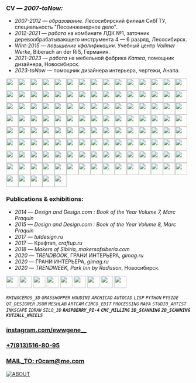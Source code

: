 ### CV — _2007-toNow:_

 - _2007-2012 — образование_. Лесосибирский филиал СибГТУ, специальность "Лесоинженерное дело".
 - _2012-2021 — работа_ на комбинате ЛДК №1, заточник деревообрабатывающего инструмента 4 — 6 разряд, Лесосибирск.
 - _Wint-2015 — повышение кфалификации_. Учебный центр _Vollmer Werke_, Biberach an der Ri&#7838;, Германия.
 - _2021-2023 — работа_ на мебельной фабрика _Kamea_, помощник дизайнера, Новосибирск.
 - _2023-toNow_ — помощник дизайнера интерьера, чертежи, Анапа.

<a id="1100" href="https://ewwgene.github.io/ABOUT/Carousel/#1100"><img src="https://ewwgene.github.io/ABOUT/1100.jpg" height="33"></a><a id="1110" href="https://ewwgene.github.io/ABOUT/Carousel/#1110"><img src="https://ewwgene.github.io/ABOUT/1110.jpg" height="33"></a><a id="1130" href="https://ewwgene.github.io/ABOUT/Carousel/#1130"><img src="https://ewwgene.github.io/ABOUT/1130.jpg" height="33"></a><a id="1150" href="https://ewwgene.github.io/ABOUT/Carousel/#1150"><img src="https://ewwgene.github.io/ABOUT/1150.jpg" height="33"></a><a id="1170" href="https://ewwgene.github.io/ABOUT/Carousel/#1170"><img src="https://ewwgene.github.io/ABOUT/1170.jpg" height="33"></a><a id="1210" href="https://ewwgene.github.io/ABOUT/Carousel/#1210"><img src="https://ewwgene.github.io/ABOUT/1210.jpg" height="33"></a><a id="1230" href="https://ewwgene.github.io/ABOUT/Carousel/#1230"><img src="https://ewwgene.github.io/ABOUT/1230.jpg" height="33"></a><a id="1250" href="https://ewwgene.github.io/ABOUT/Carousel/#1250"><img src="https://ewwgene.github.io/ABOUT/1250.jpg" height="33"></a><a id="1270" href="https://ewwgene.github.io/ABOUT/Carousel/#1270"><img src="https://ewwgene.github.io/ABOUT/1270.jpg" height="33"></a><a id="1290" href="https://ewwgene.github.io/ABOUT/Carousel/#1290"><img src="https://ewwgene.github.io/ABOUT/1290.jpg" height="33"></a><a id="1300" href="https://ewwgene.github.io/ABOUT/Carousel/#1300"><img src="https://ewwgene.github.io/ABOUT/1300.jpg" height="33"></a><a id="1310" href="https://ewwgene.github.io/ABOUT/Carousel/#1310"><img src="https://ewwgene.github.io/ABOUT/1310.jpg" height="33"></a><a id="1330" href="https://ewwgene.github.io/ABOUT/Carousel/#1330"><img src="https://ewwgene.github.io/ABOUT/1330.jpg" height="33"></a><a id="1350" href="https://ewwgene.github.io/ABOUT/Carousel/#1350"><img src="https://ewwgene.github.io/ABOUT/1350.jpg" height="33"></a><a id="1370" href="https://ewwgene.github.io/ABOUT/Carousel/#1370"><img src="https://ewwgene.github.io/ABOUT/1370.jpg" height="33"></a><a id="1390" href="https://ewwgene.github.io/ABOUT/Carousel/#1390"><img src="https://ewwgene.github.io/ABOUT/1390.jpg" height="33"></a><a id="1391" href="https://ewwgene.github.io/ABOUT/Carousel/#1391"><img src="https://ewwgene.github.io/ABOUT/1391.jpg" height="33"></a><a id="1410" href="https://ewwgene.github.io/ABOUT/Carousel/#1410"><img src="https://ewwgene.github.io/ABOUT/1410.jpg" height="33"></a><a id="1420" href="https://ewwgene.github.io/ABOUT/Carousel/#1420"><img src="https://ewwgene.github.io/ABOUT/1420.jpg" height="33"></a><a id="1430" href="https://ewwgene.github.io/ABOUT/Carousel/#1430"><img src="https://ewwgene.github.io/ABOUT/1430.jpg" height="33"></a><a id="1450" href="https://ewwgene.github.io/ABOUT/Carousel/#1450"><img src="https://ewwgene.github.io/ABOUT/1450.jpg" height="33"></a><a id="1470" href="https://ewwgene.github.io/ABOUT/Carousel/#1470"><img src="https://ewwgene.github.io/ABOUT/1470.jpg" height="33"></a><a id="1480" href="https://ewwgene.github.io/ABOUT/Carousel/#1480"><img src="https://ewwgene.github.io/ABOUT/1480.jpg" height="33"></a><a id="1490" href="https://ewwgene.github.io/ABOUT/Carousel/#1490"><img src="https://ewwgene.github.io/ABOUT/1490.jpg" height="33"></a><a id="1491" href="https://ewwgene.github.io/ABOUT/Carousel/#1491"><img src="https://ewwgene.github.io/ABOUT/1491.jpg" height="33"></a><a id="1510" href="https://ewwgene.github.io/ABOUT/Carousel/#1510"><img src="https://ewwgene.github.io/ABOUT/1510.jpg" height="33"></a><a id="1530" href="https://ewwgene.github.io/ABOUT/Carousel/#1530"><img src="https://ewwgene.github.io/ABOUT/1530.jpg" height="33"></a><a id="1540" href="https://ewwgene.github.io/ABOUT/Carousel/#1540"><img src="https://ewwgene.github.io/ABOUT/1540.jpg" height="33"></a><a id="1541" href="https://ewwgene.github.io/ABOUT/Carousel/#1541"><img src="https://ewwgene.github.io/ABOUT/1541.jpg" height="33"></a><a id="1543" href="https://ewwgene.github.io/ABOUT/Carousel/#1543"><img src="https://ewwgene.github.io/ABOUT/1543.jpg" height="33"></a><a id="1545" href="https://ewwgene.github.io/ABOUT/Carousel/#1545"><img src="https://ewwgene.github.io/ABOUT/1545.jpg" height="33"></a><a id="1550" href="https://ewwgene.github.io/ABOUT/Carousel/#1550"><img src="https://ewwgene.github.io/ABOUT/1550.jpg" height="33"></a><a id="1551" href="https://ewwgene.github.io/ABOUT/Carousel/#1551"><img src="https://ewwgene.github.io/ABOUT/1551.jpg" height="33"></a><a id="1560" href="https://ewwgene.github.io/ABOUT/Carousel/#1560"><img src="https://ewwgene.github.io/ABOUT/1560.jpg" height="33"></a><a id="1610" href="https://ewwgene.github.io/ABOUT/Carousel/#1610"><img src="https://ewwgene.github.io/ABOUT/1610.jpg" height="33"></a><a id="1620" href="https://ewwgene.github.io/ABOUT/Carousel/#1620"><img src="https://ewwgene.github.io/ABOUT/1620.jpg" height="33"></a><a id="1630" href="https://ewwgene.github.io/ABOUT/Carousel/#1630"><img src="https://ewwgene.github.io/ABOUT/1630.jpg" height="33"></a><a id="1650" href="https://ewwgene.github.io/ABOUT/Carousel/#1650"><img src="https://ewwgene.github.io/ABOUT/1650.jpg" height="33"></a><a id="1660" href="https://ewwgene.github.io/ABOUT/Carousel/#1660"><img src="https://ewwgene.github.io/ABOUT/1660.jpg" height="33"></a><a id="1690" href="https://ewwgene.github.io/ABOUT/Carousel/#1690"><img src="https://ewwgene.github.io/ABOUT/1690.jpg" height="33"></a><a id="1700" href="https://ewwgene.github.io/ABOUT/Carousel/#1700"><img src="https://ewwgene.github.io/ABOUT/1700.jpg" height="33"></a><a id="1710" href="https://ewwgene.github.io/ABOUT/Carousel/#1710"><img src="https://ewwgene.github.io/ABOUT/1710.jpg" height="33"></a><a id="1720" href="https://ewwgene.github.io/ABOUT/Carousel/#1720"><img src="https://ewwgene.github.io/ABOUT/1720.jpg" height="33"></a><a id="1730" href="https://ewwgene.github.io/ABOUT/Carousel/#1730"><img src="https://ewwgene.github.io/ABOUT/1730.jpg" height="33"></a><a id="1740" href="https://ewwgene.github.io/ABOUT/Carousel/#1740"><img src="https://ewwgene.github.io/ABOUT/1740.jpg" height="33"></a><a id="1741" href="https://ewwgene.github.io/ABOUT/Carousel/#1741"><img src="https://ewwgene.github.io/ABOUT/1741.jpg" height="33"></a><a id="1749" href="https://ewwgene.github.io/ABOUT/Carousel/#1749"><img src="https://ewwgene.github.io/ABOUT/1749.jpg" height="33"></a><a id="1750" href="https://ewwgene.github.io/ABOUT/Carousel/#1750"><img src="https://ewwgene.github.io/ABOUT/1750.jpg" height="33"></a><a id="1770" href="https://ewwgene.github.io/ABOUT/Carousel/#1770"><img src="https://ewwgene.github.io/ABOUT/1770.jpg" height="33"></a><a id="1780" href="https://ewwgene.github.io/ABOUT/Carousel/#1780"><img src="https://ewwgene.github.io/ABOUT/1780.jpg" height="33"></a><a id="1790" href="https://ewwgene.github.io/ABOUT/Carousel/#1790"><img src="https://ewwgene.github.io/ABOUT/1790.jpg" height="33"></a><a id="1800" href="https://ewwgene.github.io/ABOUT/Carousel/#1800"><img src="https://ewwgene.github.io/ABOUT/1800.jpg" height="33"></a><a id="1810" href="https://ewwgene.github.io/ABOUT/Carousel/#1810"><img src="https://ewwgene.github.io/ABOUT/1810.jpg" height="33"></a><a id="1818" href="https://ewwgene.github.io/ABOUT/Carousel/#1818"><img src="https://ewwgene.github.io/ABOUT/1818.jpg" height="33"></a><a id="1820" href="https://ewwgene.github.io/ABOUT/Carousel/#1820"><img src="https://ewwgene.github.io/ABOUT/1820.jpg" height="33"></a><a id="1821" href="https://ewwgene.github.io/ABOUT/Carousel/#1821"><img src="https://ewwgene.github.io/ABOUT/1821.jpg" height="33"></a><a id="1822" href="https://ewwgene.github.io/ABOUT/Carousel/#1822"><img src="https://ewwgene.github.io/ABOUT/1822.jpg" height="33"></a><a id="1830" href="https://ewwgene.github.io/ABOUT/Carousel/#1830"><img src="https://ewwgene.github.io/ABOUT/1830.jpg" height="33"></a><a id="1840" href="https://ewwgene.github.io/ABOUT/Carousel/#1840"><img src="https://ewwgene.github.io/ABOUT/1840.jpg" height="33"></a><a id="1860" href="https://ewwgene.github.io/ABOUT/Carousel/#1860"><img src="https://ewwgene.github.io/ABOUT/1860.jpg" height="33"></a><a id="1861" href="https://ewwgene.github.io/ABOUT/Carousel/#1861"><img src="https://ewwgene.github.io/ABOUT/1861.jpg" height="33"></a><a id="1871" href="https://ewwgene.github.io/ABOUT/Carousel/#1871"><img src="https://ewwgene.github.io/ABOUT/1871.jpg" height="33"></a><a id="1910" href="https://ewwgene.github.io/ABOUT/Carousel/#1910"><img src="https://ewwgene.github.io/ABOUT/1910.jpg" height="33"></a><a id="1920" href="https://ewwgene.github.io/ABOUT/Carousel/#1920"><img src="https://ewwgene.github.io/ABOUT/1920.jpg" height="33"></a><a id="1930" href="https://ewwgene.github.io/ABOUT/Carousel/#1930"><img src="https://ewwgene.github.io/ABOUT/1930.jpg" height="33"></a><a id="1931" href="https://ewwgene.github.io/ABOUT/Carousel/#1931"><img src="https://ewwgene.github.io/ABOUT/1931.jpg" height="33"></a><a id="1932" href="https://ewwgene.github.io/ABOUT/Carousel/#1932"><img src="https://ewwgene.github.io/ABOUT/1932.jpg" height="33"></a><a id="1933" href="https://ewwgene.github.io/ABOUT/Carousel/#1933"><img src="https://ewwgene.github.io/ABOUT/1933.jpg" height="33"></a><a id="1934" href="https://ewwgene.github.io/ABOUT/Carousel/#1934"><img src="https://ewwgene.github.io/ABOUT/1934.jpg" height="33"></a><a id="1935" href="https://ewwgene.github.io/ABOUT/Carousel/#1935"><img src="https://ewwgene.github.io/ABOUT/1935.jpg" height="33"></a><a id="1936" href="https://ewwgene.github.io/ABOUT/Carousel/#1936"><img src="https://ewwgene.github.io/ABOUT/1936.jpg" height="33"></a><a id="1937" href="https://ewwgene.github.io/ABOUT/Carousel/#1937"><img src="https://ewwgene.github.io/ABOUT/1937.jpg" height="33"></a><a id="1970" href="https://ewwgene.github.io/ABOUT/Carousel/#1970"><img src="https://ewwgene.github.io/ABOUT/1970.jpg" height="33"></a><a id="2010" href="https://ewwgene.github.io/ABOUT/Carousel/#2010"><img src="https://ewwgene.github.io/ABOUT/2010.jpg" height="33"></a><a id="2011" href="https://ewwgene.github.io/ABOUT/Carousel/#2011"><img src="https://ewwgene.github.io/ABOUT/2011.jpg" height="33"></a><a id="2040" href="https://ewwgene.github.io/ABOUT/Carousel/#2040"><img src="https://ewwgene.github.io/ABOUT/2040.jpg" height="33"></a><a id="2060" href="https://ewwgene.github.io/ABOUT/Carousel/#2060"><img src="https://ewwgene.github.io/ABOUT/2060.jpg" height="33"></a><a id="2061" href="https://ewwgene.github.io/ABOUT/Carousel/#2061"><img src="https://ewwgene.github.io/ABOUT/2061.jpg" height="33"></a><a id="2062" href="https://ewwgene.github.io/ABOUT/Carousel/#2062"><img src="https://ewwgene.github.io/ABOUT/2062.jpg" height="33"></a><a id="2070" href="https://ewwgene.github.io/ABOUT/Carousel/#2070"><img src="https://ewwgene.github.io/ABOUT/2070.jpg" height="33"></a><a id="2071" href="https://ewwgene.github.io/ABOUT/Carousel/#2071"><img src="https://ewwgene.github.io/ABOUT/2071.jpg" height="33"></a><a id="2072" href="https://ewwgene.github.io/ABOUT/Carousel/#2072"><img src="https://ewwgene.github.io/ABOUT/2072.jpg" height="33"></a><a id="2080" href="https://ewwgene.github.io/ABOUT/Carousel/#2080"><img src="https://ewwgene.github.io/ABOUT/2080.jpg" height="33"></a><a id="2090" href="https://ewwgene.github.io/ABOUT/Carousel/#2090"><img src="https://ewwgene.github.io/ABOUT/2090.jpg" height="33"></a><a id="2091" href="https://ewwgene.github.io/ABOUT/Carousel/#2091"><img src="https://ewwgene.github.io/ABOUT/2091.jpg" height="33"></a><a id="2100" href="https://ewwgene.github.io/ABOUT/Carousel/#2100"><img src="https://ewwgene.github.io/ABOUT/2100.jpg" height="33"></a><a id="2110" href="https://ewwgene.github.io/ABOUT/Carousel/#2110"><img src="https://ewwgene.github.io/ABOUT/2110.jpg" height="33"></a><a id="2150" href="https://ewwgene.github.io/ABOUT/Carousel/#2150"><img src="https://ewwgene.github.io/ABOUT/2150.jpg" height="33"></a><a id="2160" href="https://ewwgene.github.io/ABOUT/Carousel/#2160"><img src="https://ewwgene.github.io/ABOUT/2160.jpg" height="33"></a><a id="2161" href="https://ewwgene.github.io/ABOUT/Carousel/#2161"><img src="https://ewwgene.github.io/ABOUT/2161.jpg" height="33"></a><a id="2170" href="https://ewwgene.github.io/ABOUT/Carousel/#2170"><img src="https://ewwgene.github.io/ABOUT/2170.jpg" height="33"></a><a id="2190" href="https://ewwgene.github.io/ABOUT/Carousel/#2190"><img src="https://ewwgene.github.io/ABOUT/2190.jpg" height="33"></a><a id="2210" href="https://ewwgene.github.io/ABOUT/Carousel/#2210"><img src="https://ewwgene.github.io/ABOUT/2210.jpg" height="33"></a><a id="2211" href="https://ewwgene.github.io/ABOUT/Carousel/#2211"><img src="https://ewwgene.github.io/ABOUT/2211.jpg" height="33"></a><a id="2212" href="https://ewwgene.github.io/ABOUT/Carousel/#2212"><img src="https://ewwgene.github.io/ABOUT/2212.jpg" height="33"></a><a id="2220" href="https://ewwgene.github.io/ABOUT/Carousel/#2220"><img src="https://ewwgene.github.io/ABOUT/2220.jpg" height="33"></a><a id="2222" href="https://ewwgene.github.io/ABOUT/Carousel/#2222"><img src="https://ewwgene.github.io/ABOUT/2222.jpg" height="33"></a><a id="2223" href="https://ewwgene.github.io/ABOUT/Carousel/#2223"><img src="https://ewwgene.github.io/ABOUT/2223.jpg" height="33"></a><a id="2230" href="https://ewwgene.github.io/ABOUT/Carousel/#2230"><img src="https://ewwgene.github.io/ABOUT/2230.jpg" height="33"></a><a id="2250" href="https://ewwgene.github.io/ABOUT/Carousel/#2250"><img src="https://ewwgene.github.io/ABOUT/2250.jpg" height="33"></a><a id="2300" href="https://ewwgene.github.io/ABOUT/Carousel/#2300"><img src="https://ewwgene.github.io/ABOUT/2300.jpg" height="33"></a><a id="2302" href="https://ewwgene.github.io/ABOUT/Carousel/#2302"><img src="https://ewwgene.github.io/ABOUT/2302.jpg" height="33"></a><a id="2310" href="https://ewwgene.github.io/ABOUT/Carousel/#2310"><img src="https://ewwgene.github.io/ABOUT/2310.jpg" height="33"></a><a id="2330" href="https://ewwgene.github.io/ABOUT/Carousel/#2330"><img src="https://ewwgene.github.io/ABOUT/2330.jpg" height="33"></a><a id="2333" href="https://ewwgene.github.io/ABOUT/Carousel/#2333"><img src="https://ewwgene.github.io/ABOUT/2333.jpg" height="33"></a><a id="2340" href="https://ewwgene.github.io/ABOUT/Carousel/#2340"><img src="https://ewwgene.github.io/ABOUT/2340.jpg" height="33"></a><a id="2341" href="https://ewwgene.github.io/ABOUT/Carousel/#2341"><img src="https://ewwgene.github.io/ABOUT/2341.jpg" height="33"></a><a id="2351" href="https://ewwgene.github.io/ABOUT/Carousel/#2351"><img src="https://ewwgene.github.io/ABOUT/2351.jpg" height="33"></a><a id="2352" href="https://ewwgene.github.io/ABOUT/Carousel/#2352"><img src="https://ewwgene.github.io/ABOUT/2352.jpg" height="33"></a><a id="2353" href="https://ewwgene.github.io/ABOUT/Carousel/#2353"><img src="https://ewwgene.github.io/ABOUT/2353.jpg" height="33"></a><a id="2354" href="https://ewwgene.github.io/ABOUT/Carousel/#2354"><img src="https://ewwgene.github.io/ABOUT/2354.jpg" height="33"></a><a id="2361" href="https://ewwgene.github.io/ABOUT/Carousel/#2361"><img src="https://ewwgene.github.io/ABOUT/2361.jpg" height="33"></a><a id="2370" href="https://ewwgene.github.io/ABOUT/Carousel/#2370"><img src="https://ewwgene.github.io/ABOUT/2370.jpg" height="33"></a><a id="2390" href="https://ewwgene.github.io/ABOUT/Carousel/#2390"><img src="https://ewwgene.github.io/ABOUT/2390.jpg" height="33"></a><a id="2391" href="https://ewwgene.github.io/ABOUT/Carousel/#2391"><img src="https://ewwgene.github.io/ABOUT/2391.jpg" height="33"></a><a id="2400" href="https://ewwgene.github.io/ABOUT/Carousel/#2400"><img src="https://ewwgene.github.io/ABOUT/2400.jpg" height="33"></a><a id="2401" href="https://ewwgene.github.io/ABOUT/Carousel/#2401"><img src="https://ewwgene.github.io/ABOUT/2401.jpg" height="33"></a><a id="2402" href="https://ewwgene.github.io/ABOUT/Carousel/#2402"><img src="https://ewwgene.github.io/ABOUT/2402.jpg" height="33"></a><a id="2403" href="https://ewwgene.github.io/ABOUT/Carousel/#2403"><img src="https://ewwgene.github.io/ABOUT/2403.jpg" height="33"></a><a id="2405" href="https://ewwgene.github.io/ABOUT/Carousel/#2405"><img src="https://ewwgene.github.io/ABOUT/2405.jpg" height="33"></a><a id="2406" href="https://ewwgene.github.io/ABOUT/Carousel/#2406"><img src="https://ewwgene.github.io/ABOUT/2406.jpg" height="33"></a><a id="2407" href="https://ewwgene.github.io/ABOUT/Carousel/#2407"><img src="https://ewwgene.github.io/ABOUT/2407.jpg" height="33"></a><a id="2412" href="https://ewwgene.github.io/ABOUT/Carousel/#2412"><img src="https://ewwgene.github.io/ABOUT/2412.jpg" height="33"></a><a id="2413" href="https://ewwgene.github.io/ABOUT/Carousel/#2413"><img src="https://ewwgene.github.io/ABOUT/2413.jpg" height="33"></a><a id="2460" href="https://ewwgene.github.io/ABOUT/Carousel/#2460"><img src="https://ewwgene.github.io/ABOUT/2460.jpg" height="33"></a> 

### Publications & exhibitions:

 - _2014_ — _Design and Design.com : Book of the Year Volume 7, Marc Praquin_
 - _2015_ — _Design and Design.com : Book of the Year Volume 8, Marc Praquin_
 - _2017_ — _tutdesign.ru_
 - _2017_ — Крафтап, _craftup.ru_
 - _2018_ — _Makers of Sibiria, makersofsiberia.com_
 - _2020_ — _TRENDBOOK_, ГРАНИ ИНТЕРЬЕРА, _gimag.ru_
 - _2020_ — ГРАНИ ИНТЕРЬЕРА, _gimag.ru_
 - _2020_ — _TRENDWEEK, Park Inn by Radisson_, Новосибирск.

<a id="300" href="https://ewwgene.github.io/ABOUT/Carousel/#300"><img src="https://ewwgene.github.io/ABOUT/300.jpg" height="33"></a> <a id="301" href="https://ewwgene.github.io/ABOUT/Carousel/#301"><img src="https://ewwgene.github.io/ABOUT/301.jpg" height="33"></a> <a id="303" href="https://ewwgene.github.io/ABOUT/Carousel/#303"><img src="https://ewwgene.github.io/ABOUT/303.jpg" height="33"></a> <a id="306" href="https://ewwgene.github.io/ABOUT/Carousel/#306"><img src="https://ewwgene.github.io/ABOUT/306.jpg" height="33"></a> <a id="307" href="https://ewwgene.github.io/ABOUT/Carousel/#307"><img src="https://ewwgene.github.io/ABOUT/307.jpg" height="33"></a> <a id="308" href="https://ewwgene.github.io/ABOUT/Carousel/#308"><img src="https://ewwgene.github.io/ABOUT/308.jpg" height="33"></a> <a id="311" href="https://ewwgene.github.io/ABOUT/Carousel/#311"><img src="https://ewwgene.github.io/ABOUT/311.jpg" height="33"></a> <a id="313" href="https://ewwgene.github.io/ABOUT/Carousel/#313"><img src="https://ewwgene.github.io/ABOUT/313.jpg" height="33"></a> <a id="314" href="https://ewwgene.github.io/ABOUT/Carousel/#314"><img src="https://ewwgene.github.io/ABOUT/314.jpg" height="33"></a> 

_`RHINOCEROS_3D`_ _`GRASSHOPPER`_ _`HOUDINI`_ _`ARCHICAD`_ _`AUTOCAD`_ _`LISP`_ _`PYTHON`_ _`PYSIDE`_ _`QT_DESIGNER`_ _`JSON`_ _`MESHLAB`_ _`ARTCAM`_ _`CIMCO_EDIT`_ _`PROCESSING`_ _`MAYA`_ _`STUDIO_ARTIST`_ _`INKSCAPE`_ _`IDRAW`_ _`SILO_3D`_ _**`RASPBERRY_PI-4`**_ _**`CNC_MILLING`**_ _**`3D_SCANNING`**_ _**`2D_SCANNING`**_ _**`KUTZALL_WHEELS`**_ 

### [instagram.com/ewwgene__](https://instagram.com/ewwgene__?igshid=YmMyMTA2M2Y=)
### [+7(913)516-80-95](+7(913)516-80-95)
### [MAIL_TO: r0cam@me.com](mailto:r0cam@me.com)


[![ABOUT](https://ewwgene.github.io/ABOUT/100.jpg)](https://ewwgene.github.io/ABOUT/Carousel)

    
